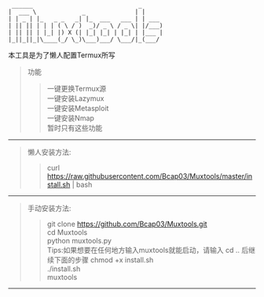 ```
 ______                              _      
|  ___ \             _              | |     
| | _ | |_   _ _   _| |_  ___   ___ | | ___ 
| || || | | | ( \ / )  _)/ _ \ / _ \| |/___)
| || || | |_| |) X (| |_| |_| | |_| | |___ |
|_||_||_|\____(_/ \_)\___)___/ \___/|_(___/ 

```

本工具是为了懒人配置Termux所写<br>

> 功能<br>
> > 一键更换Termux源<br>
> > 一键安装Lazymux<br>
> > 一键安装Metasploit<br>
> > 一键安装Nmap<br>
> > 暂时只有这些功能<br>

----------------------

> 懒人安装方法:<br>
> > curl https://raw.githubusercontent.com/Bcap03/Muxtools/master/install.sh | bash<br>

----------------------

> 手动安装方法:<br>
> > git clone https://github.com/Bcap03/Muxtools.git<br>
> > cd Muxtools<br>
> > python muxtools.py<br>
> > Tips:如果想要在任何地方输入muxtools就能启动，请输入 cd .. 后继续下面的步骤
> > chmod +x install.sh<br>
> > ./install.sh<br>
> > muxtools<br>

-----------------------
